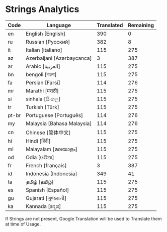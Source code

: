 # Strings Analytics


| Code | Language | Translated | Remaining |
|----|-------|-------|---|
| en | English [English] | 390 | 0 |
| ru | Russian [Русский] | 382 | 8 |
| it | Italian [italiano] | 115 | 275 |
| az | Azerbaijani [Azərbaycanca] | 3 | 387 |
| ar | Arabic [العربية] | 115 | 275 |
| bn | bengoli [বাংলা] | 115 | 275 |
| fa | Persian [Farsi] | 114 | 276 |
| mr | Marathi [मराठी] | 115 | 275 |
| si | sinhala [සිංහල] | 115 | 275 |
| tr | Turkish [Türk] | 115 | 275 |
| pt-br | Portuguese [Português] | 114 | 276 |
| my | Malaysia [Bahasa Malaysia] | 114 | 276 |
| cn | Chinese [简体中文] | 115 | 275 |
| hi | Hindi [हिंदी] | 115 | 275 |
| ml | Malayalam [മലയാളം] | 115 | 275 |
| od | Odia [ଓଡିଆ] | 115 | 275 |
| fr | French [français] | 3 | 387 |
| id | Indonesia [Indonesia] | 349 | 41 |
| ta | தமிழ் [தமிழ்] | 115 | 275 |
| es | Spanish [Español] | 115 | 275 |
| gu | Gujarati [ગુજરાતી] | 115 | 275 |
| ka | Kannada [ಕನ್ನಡ] | 115 | 275 |


If Strings are not present, Google Translation will be used to Translate them at time of Usage.